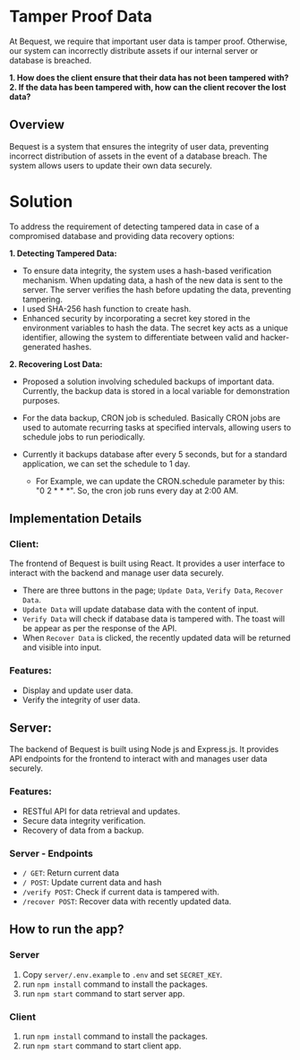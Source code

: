 # Tamper Proof Data

At Bequest, we require that important user data is tamper proof. Otherwise, our system can incorrectly distribute assets if our internal server or database is breached. 

**1. How does the client ensure that their data has not been tampered with?**
<br />
**2. If the data has been tampered with, how can the client recover the lost data?**


## Overview

Bequest is a system that ensures the integrity of user data, preventing incorrect distribution of assets in the event of a database breach. The system allows users to update their own data securely.

# Solution

To address the requirement of detecting tampered data in case of a compromised database and providing data recovery options:

**1. Detecting Tampered Data:**
- To ensure data integrity, the system uses a hash-based verification mechanism. When updating data, a hash of the new data is sent to the server. The server verifies the hash before updating the data, preventing tampering.
- I used SHA-256 hash function to create hash.
- Enhanced security by incorporating a secret key stored in the environment variables to hash the data. The secret key acts as a unique identifier, allowing the system to differentiate between valid and hacker-generated hashes.

**2. Recovering Lost Data:**
- Proposed a solution involving scheduled backups of important data. Currently, the backup data is stored in a local variable for demonstration purposes.

- For the data backup, CRON job is scheduled. Basically CRON jobs are used to automate recurring tasks at specified intervals, allowing users to schedule jobs to run periodically.
- Currently it backups database after every 5 seconds, but for a standard application, we can set the schedule to 1 day.
    - For Example, we can update the CRON.schedule parameter by this: "0 2 * * *". So, the cron job runs every day at 2:00 AM.


## Implementation Details


### Client:
The frontend of Bequest is built using React. It provides a user interface to interact with the backend and manage user data securely.

- There are three buttons in the page; `Update Data`, `Verify Data`, `Recover Data`.
- `Update Data` will update database data with the content of input. 
- `Verify Data` will check if database data is tampered with. The toast will be appear as per the response of the API.
- When `Recover Data` is clicked, the recently updated data will be returned and visible into input. 

### Features:

- Display and update user data.
- Verify the integrity of user data.

## Server:

The backend of Bequest is built using Node js and Express.js. It provides API endpoints for the frontend to interact with and manages user data securely.

### Features:
- RESTful API for data retrieval and updates.
- Secure data integrity verification.
- Recovery of data from a backup.

### Server - Endpoints

- `/ GET`: Return current data
- `/ POST`: Update current data and hash
- `/verify POST`: Check if current data is tampered with. 
- `/recover POST`: Recover data with recently updated data. 

## How to run the app? 

### Server

1. Copy `server/.env.example` to `.env` and set `SECRET_KEY`. <br />
2. run `npm install` command to install the packages.
3. run `npm start` command to start server app.

### Client
1. run `npm install` command to install the packages.
2. run `npm start` command to start client app. 